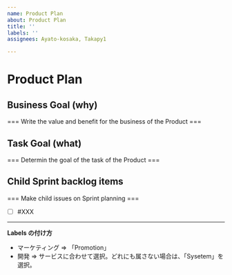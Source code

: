 ```yaml
---
name: Product Plan
about: Product Plan
title: ''
labels: ''
assignees: Ayato-kosaka, Takapy1

---
```

# Product Plan

## Business Goal (why)
=== Write the value and benefit for the business of the Product ===

## Task Goal (what)
=== Determin the goal of the task of the Product ===

## Child Sprint backlog items
=== Make child issues on Sprint planning ===
- [ ] #XXX

---
**Labels の付け方**  
* マーケティング => 「Promotion」  
* 開発 => サービスに合わせて選択。どれにも属さない場合は、「Sysetem」を選択。  
